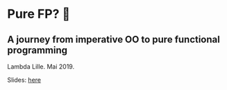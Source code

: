 # Pure FP? 🤔
## A journey from imperative OO to pure functional programming

Lambda Lille. Mai 2019.

Slides: [here](https://blog.jules-ivanic.com/LilleFP)